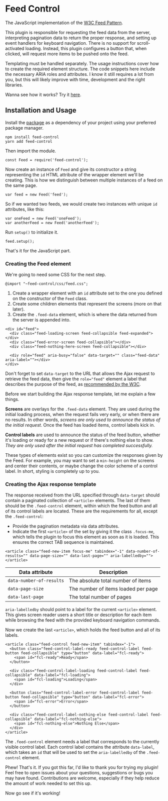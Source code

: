 # Feed Control
The JavaScript implementation of the [W3C Feed Pattern](https://www.w3.org/TR/2017/REC-wai-aria-1.1-20171214/#feed).

This plugin is responsible for requesting the feed data from the server, interpreting pagination data to return the proper response, and setting up event handlers for keyboard navigation. There is no support for scroll-activated loading. Instead, this plugin configures a button that, when clicked, will request more items to be pushed onto the feed.

Templating must be handled separately. The usage instructions cover how to create the required element structure. The code snippets here include the necessary ARIA roles and attributes. I know it still requires a lot from you, but this will likely improve with time, development and the right libraries.

Wanna see how it works? Try it [here](https://kabum.dougsilva.me/categoria/hardware).

## Installation and Usage
Install the [package](https://www.npmjs.com/package/feed-control) as a dependency of your project using your preferred package manager.
```
npm install feed-control
yarn add feed-control
```

Then import the module.
```
const Feed = require('feed-control');
```

Now create an instance of `Feed` and give its constructor a string representing the `id` HTML attribute of the wrapper element we'll be creating. This is how we distinguish between multiple instances of a feed on the same page.
```
var feed = new Feed('feed');
```

So if we wanted two feeds, we would create two instances with unique `id` attributes, like this:
```
var oneFeed = new Feed('oneFeed');
var anotherFeed = new Feed('anotherFeed');
```

Run `setup()` to initialize it.
```
feed.setup();
```

That's it for the JavaScript part.

### Creating the Feed element
We're going to need some CSS for the next step.
```
@import "~feed-control/css/feed.css";
```

1. Create a wrapper element with an `id` attribute set to the one you defined on the constructor of the `Feed` class.
2. Create some children elements that represent the screens (more on that later).
3. Create the `.feed-data` element, which is where the data returned from the server is appended into.
```
<div id="feed">
  <div class="feed-loading-screen feed-collapsible feed-expanded"></div>
  <div class="feed-error-screen feed-collapsible"></div>
  <div class="feed-nothing-here-screen feed-collapsible"></div>

  <div role="feed" aria-busy="false" data-target="" class="feed-data" aria-label=""></div>
</div>
```

Don't forget to set `data-target` to the URL that allows the Ajax request to retrieve the feed data, then give the `role="feed"` element a label that describes the purpose of the feed, as [recommended by the W3C](https://www.w3.org/TR/wai-aria-practices-1.1/#wai-aria-roles-states-and-properties-9).

Before we start building the Ajax response template, let me explain a few things.

**Screens** are overlays for the `.feed-data` element. They are used during the initial loading process, when the request fails very early, or when there are no results. In other words, _screens are only used to announce the status of the initial request_. Once the feed has loaded items, control labels kick in.

**Control labels** are used to announce the status of the feed button, whether it's loading or ready for a new request or if there's nothing else to show. _They are only used after the initial request has completed successfully._

These types of elements exist so you can customize the responses given by the Feed. For example, you may want to set a `min-height` on the screens and center their contents, or maybe change the color scheme of a control label. In short, styling is completely up to you.

### Creating the Ajax response template
The response received from the URL specified through `data-target` should contain a paginated collection of `<article>` elements. The last of them should be the `.feed-control` element, within which the feed button and all of its control labels are located. These are the requirements for all, except the `.feed-control`:
- Provide the pagination metadata via data attributes.
- Indicate the first `<article>` of the set by giving it the class `.focus-me`, which tells the plugin to focus this element as soon as it is loaded. This ensures the correct TAB sequence is maintained.

```
<article class="feed-new-item focus-me" tabindex="-1" data-number-of-results="" data-page-size="" data-last-page="" aria-labelledby=""></article>
```

| Data attribute           | Description                                   |
| ------------------------ | --------------------------------------------- |
| `data-number-of-results` | The absolute total number of items            |
| `data-page-size`         | The number of items loaded per page           |
| `data-last-page`         | The total number of pages                     |

`aria-labelledby` should point to a label for the current `<article>` element. This gives screen reader users a short title or description for each item while browsing the feed with the provided keyboard navigation commands.

Now we create the last `<article>`, which holds the feed button and all of its labels.
```
<article class="feed-control feed-new-item" tabindex="-1">
  <button class="feed-control-label-ready feed-control-label feed-button feed-collapsible" type="button" data-label="fcl-ready">
    <span id="fcl-ready">Ready</span>
  </button>

  <div class="feed-control-label-loading feed-control-label feed-collapsible" data-label="fcl-loading">
    <span id="fcl-loading">Loading</span>
  </div>

  <button class="feed-control-label-error feed-control-label feed-button feed-collapsible" type="button" data-label="fcl-error">
    <span id="fcl-error">Error</span>
  </button>

  <div class="feed-control-label-nothing-else feed-control-label feed-collapsible" data-label="fcl-nothing-else">
    <span id="fcl-nothing-else">Nothing Else</span>
  </div>
</article>
```

The `.feed-control` element needs a label that corresponds to the currently visible control label. Each control label contains the attribute `data-label`, which takes an `id` that will be used to set the `aria-labelledby` of the `.feed-control` element.

Phew! That's it. If you got this far, I'd like to thank you for trying my plugin! Feel free to open issues about your questions, suggestions or bugs you may have found. Contributions are welcome, especially if they help reduce the amount of work needed to set this up.

Now go see if it's working!
